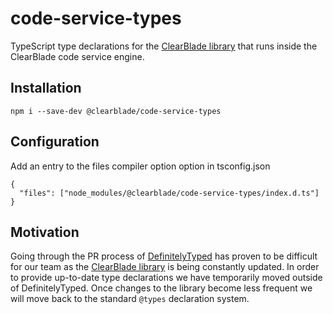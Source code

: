 # code-service-types

TypeScript type declarations for the [ClearBlade library](https://github.com/ClearBlade/native-libraries/blob/master/clearblade.md) that runs inside the ClearBlade code service engine.

## Installation

`npm i --save-dev @clearblade/code-service-types`

## Configuration

Add an entry to the files compiler option option in tsconfig.json

```
{
  "files": ["node_modules/@clearblade/code-service-types/index.d.ts"]
}
```

## Motivation

Going through the PR process of [DefinitelyTyped](https://github.com/DefinitelyTyped/DefinitelyTyped) has proven to be difficult for our team as the [ClearBlade library](https://github.com/ClearBlade/native-libraries/blob/master/clearblade.md) is being constantly updated. In order to provide up-to-date type declarations we have temporarily moved outside of DefinitelyTyped. Once changes to the library become less frequent we will move back to the standard `@types` declaration system.
